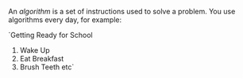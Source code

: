 An _algorithm_ is a set of instructions used to solve a problem.  You use algorithms every day, for example:

`Getting Ready for School
1. Wake Up
2. Eat Breakfast 
3. Brush Teeth
etc` 